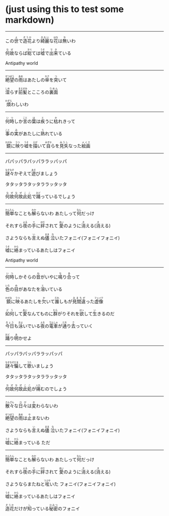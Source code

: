 # (just using this to test some markdown)


----------------------------------------------------------------------------------------


  この<ruby>世<rt>よ</rt></ruby>で<ruby>造花<rt>ぞうか</rt></ruby>より<ruby>綺麗<rt>きれい</rt></ruby>な<ruby>花<rt>はな</rt></ruby>は<ruby>無<rt>な</rt></ruby>いわ


  <ruby>何故<rt>なぜ</rt></ruby>ならば<ruby>総<rt>すべ</rt></ruby>ては<ruby>嘘<rt>うそ</rt></ruby>で<ruby>出来<rt>でき</rt></ruby>ている


  Antipathy world


----------------------------------------------------------------------------------------


  <ruby>絶望<rt>ぜつぼう</rt></ruby>の<ruby>雨<rt>あめ</rt></ruby>はあたしの<ruby>傘<rt>かさ</rt></ruby>を<ruby>突<rt>つ</rt></ruby>いて


  <ruby>湿<rt>しめ</rt></ruby>らす<ruby>前髪<rt>まえがみ</rt></ruby>とこころの<ruby>裏面<rt>りめん</rt></ruby>


  <ruby>煩<rt>わずら</rt></ruby>わしいわ


----------------------------------------------------------------------------------------


  <ruby>何時<rt>いつ</rt></ruby>しか<ruby>言<rt>こと</rt></ruby>の<ruby>葉<rt>は</rt></ruby>は<ruby>疾<rt>と</rt></ruby>うに<ruby>枯<rt>か</rt></ruby>れきって


  <ruby>事<rt>こと</rt></ruby>の<ruby>実<rt>み</rt></ruby>があたしに<ruby>熟<rt>う</rt></ruby>れている


  <ruby>鏡<rt>かがみ</rt></ruby>に<ruby>映<rt>うつ</rt></ruby>り<ruby>嘘<rt>うそ</rt></ruby>を<ruby>描<rt>えが</rt></ruby>いて<ruby>自<rt>みずか</rt></ruby>らを<ruby>見失<rt>みうし</rt></ruby>なった<ruby>絵画<rt>メイク</rt></ruby>


----------------------------------------------------------------------------------------


  パパッパラパッパララッパッパ


  <ruby>謎々<rt>なぞなぞ</rt></ruby>かぞえて<ruby>遊<rt>あそ</rt></ruby>びましょう


  タタッタラタッタララッタッタ


  <ruby>何故<rt>なぜ</rt></ruby><ruby>何故<rt>なぜ</rt></ruby><ruby>此処<rt>ここ</rt></ruby>で<ruby>踊<rt>おど</rt></ruby>っているでしょう


----------------------------------------------------------------------------------------


  <ruby>簡単<rt>かんたん</rt></ruby>なことも<ruby>解<rt>わか</rt></ruby>らないわ あたしって<ruby>何<rt>なん</rt></ruby>だっけ


  それすら<ruby>夜<rt>よる</rt></ruby>の<ruby>手<rt>て</rt></ruby>に<ruby>絆<rt>ほだ</rt></ruby>されて  <ruby>愛<rt>あい</rt></ruby>のように<ruby>消<rt>き</rt></ruby>える(<ruby>消<rt>き</rt></ruby>える)


  さようならも<ruby>言<rt>い</rt></ruby>えぬ<ruby>儘<rt>まま</rt></ruby>  <ruby>泣<rt>な</rt></ruby>いたフォニイ(フォニイフォニイ)


  <ruby>嘘<rt>うそ</rt></ruby>に<ruby>絡<rt>から</rt></ruby>まっているあたしはフォニイ


  Antipathy world


----------------------------------------------------------------------------------------


  <ruby>何時<rt>いつ</rt></ruby>しかそらの<ruby>音<rt>ね</rt></ruby>がいやに<ruby>鳴<rt>な</rt></ruby>り<ruby>合<rt>あ</rt></ruby>って


  <ruby>色<rt>いろ</rt></ruby>の<ruby>目<rt>め</rt></ruby>があなたを<ruby>溶<rt>と</rt></ruby>いている


  <ruby>鏡<rt>かがみ</rt></ruby>に<ruby>映<rt>うつ</rt></ruby>るあたしを<ruby>欠<rt>か</rt></ruby>いて<ruby>誰<rt>だれ</rt></ruby>しもが<ruby>見間違<rt>みまちが</rt></ruby>った<ruby>虚像<rt>フェイク</rt></ruby>


  <ruby>如何<rt>どう</rt></ruby>して<ruby>愛<rt>あい</rt></ruby>なんてものに<ruby>群<rt>むら</rt></ruby>がりそれを<ruby>欲<rt>ほっ</rt></ruby>して<ruby>生<rt>い</rt></ruby>きるのだ


  <ruby>今日<rt>きょう</rt></ruby>も<ruby>泳<rt>およ</rt></ruby>いでいる<ruby>夜<rt>よる</rt></ruby>の<ruby>電車<rt>でんしゃ</rt></ruby>が<ruby>通<rt>とお</rt></ruby>り<ruby>去<rt>さ</rt></ruby>っていく


  <ruby>踊<rt>おど</rt></ruby>り<ruby>明<rt>あ</rt></ruby>かせよ


----------------------------------------------------------------------------------------


  パッパラパッパララッパッパ


  <ruby>謎々<rt>なぞなぞ</rt></ruby><ruby>騙<rt>だま</rt></ruby>して<ruby>歌<rt>うた</rt></ruby>いましょう


  タタッタラタッタララッタッタ


  <ruby>何故<rt>なぜ</rt></ruby><ruby>何故<rt>なぜ</rt></ruby><ruby>此処<rt>ここ</rt></ruby>が<ruby>痛<rt>いた</rt></ruby>むのでしょう


----------------------------------------------------------------------------------------


  <ruby>散々<rt>さんざん</rt></ruby>な<ruby>日々<rt>ひび</rt></ruby>は<ruby>変<rt>か</rt></ruby>わらないわ


  <ruby>絶望<rt>ぜつぼう</rt></ruby>の<ruby>雨<rt>あめ</rt></ruby>は<ruby>止<rt>や</rt></ruby>まないわ


  さようならも<ruby>言<rt>い</rt></ruby>えぬ<ruby>儘<rt>まま</rt></ruby>  <ruby>泣<rt>な</rt></ruby>いたフォニイ(フォニイフォニイ)


  <ruby>嘘<rt>うそ</rt></ruby>に<ruby>絡<rt>から</rt></ruby>まっている ただ


----------------------------------------------------------------------------------------


  <ruby>簡単<rt>かんたん</rt></ruby>なことも<ruby>解<rt>わか</rt></ruby>らないわ あたしって<ruby>何<rt>なん</rt></ruby>だっけ


  それすら<ruby>夜<rt>よる</rt></ruby>の<ruby>手<rt>て</rt></ruby>に<ruby>絆<rt>ほだ</rt></ruby>されて  <ruby>愛<rt>あい</rt></ruby>のように<ruby>消<rt>き</rt></ruby>える(<ruby>消<rt>き</rt></ruby>える)


  さようならまたねと<ruby>呟<rt>つぶや</rt></ruby>いた フォニイ(フォニイフォニイ)


  <ruby>嘘<rt>うそ</rt></ruby>に<ruby>絡<rt>から</rt></ruby>まっているあたしはフォニイ


  <ruby>造花<rt>ぞうか</rt></ruby>だけが<ruby>知<rt>し</rt></ruby>っている<ruby>秘密<rt>ひみつ</rt></ruby>のフォニイ


